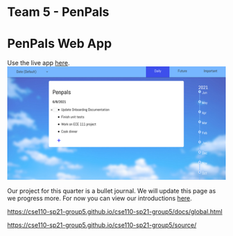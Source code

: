 # Team 5 - PenPals

# PenPals Web App
Use the live app [here](https://cse110-sp21-group5.github.io/cse110-sp21-group5/docs/global.html).
![Landing Page Screenshot](docs/media/landing_page_screenshot.png)

Our project for this quarter is a bullet journal. We will update this page as we progress more. For now you can view our introductions [here](admin/team.md).

https://cse110-sp21-group5.github.io/cse110-sp21-group5/docs/global.html

https://cse110-sp21-group5.github.io/cse110-sp21-group5/source/
